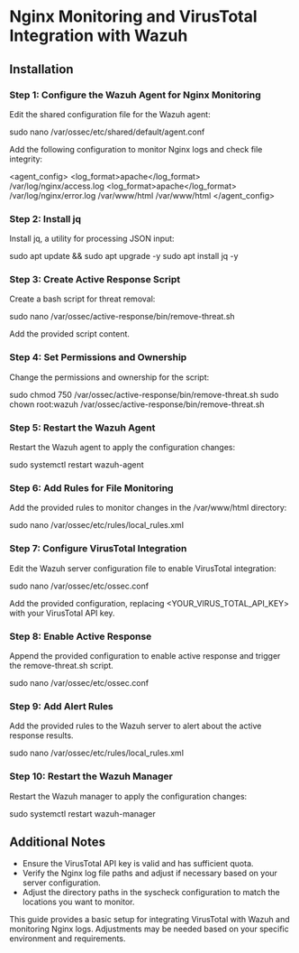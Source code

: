 
# Nginx Monitoring and VirusTotal Integration with Wazuh

## Installation

### Step 1: Configure the Wazuh Agent for Nginx Monitoring

Edit the shared configuration file for the Wazuh agent:

sudo nano /var/ossec/etc/shared/default/agent.conf

Add the following configuration to monitor Nginx logs and check file integrity:

<agent_config>
    <!-- Shared agent configuration here -->
    <localfile>
        <log_format>apache</log_format>
        <location>/var/log/nginx/access.log</location>
    </localfile>
    <localfile>
        <log_format>apache</log_format>
        <location>/var/log/nginx/error.log</location>
    </localfile>
    <syscheck>
        <directories check_all="yes" report_changes="yes" realtime="yes">/var/www/html</directories>
        <directories realtime="yes">/var/www/html</directories>
    </syscheck>
</agent_config>

### Step 2: Install jq

Install jq, a utility for processing JSON input:

sudo apt update && sudo apt upgrade -y
sudo apt install jq -y

### Step 3: Create Active Response Script

Create a bash script for threat removal:

sudo nano /var/ossec/active-response/bin/remove-threat.sh

Add the provided script content.

### Step 4: Set Permissions and Ownership

Change the permissions and ownership for the script:

sudo chmod 750 /var/ossec/active-response/bin/remove-threat.sh
sudo chown root:wazuh /var/ossec/active-response/bin/remove-threat.sh

### Step 5: Restart the Wazuh Agent

Restart the Wazuh agent to apply the configuration changes:

sudo systemctl restart wazuh-agent

### Step 6: Add Rules for File Monitoring

Add the provided rules to monitor changes in the /var/www/html directory:

sudo nano /var/ossec/etc/rules/local_rules.xml

### Step 7: Configure VirusTotal Integration

Edit the Wazuh server configuration file to enable VirusTotal integration:

sudo nano /var/ossec/etc/ossec.conf

Add the provided configuration, replacing <YOUR_VIRUS_TOTAL_API_KEY> with your VirusTotal API key.

### Step 8: Enable Active Response

Append the provided configuration to enable active response and trigger the remove-threat.sh script.

sudo nano /var/ossec/etc/ossec.conf

### Step 9: Add Alert Rules

Add the provided rules to the Wazuh server to alert about the active response results.

sudo nano /var/ossec/etc/rules/local_rules.xml

### Step 10: Restart the Wazuh Manager

Restart the Wazuh manager to apply the configuration changes:

sudo systemctl restart wazuh-manager

## Additional Notes

- Ensure the VirusTotal API key is valid and has sufficient quota.
- Verify the Nginx log file paths and adjust if necessary based on your server configuration.
- Adjust the directory paths in the syscheck configuration to match the locations you want to monitor.

This guide provides a basic setup for integrating VirusTotal with Wazuh and monitoring Nginx logs. Adjustments may be needed based on your specific environment and requirements.
